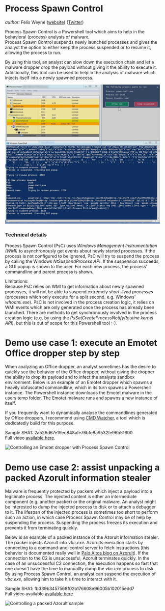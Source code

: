 # Process Spawn Control  

_author:_ Felix Weyne ([website](https://www.uperesia.com)) ([Twitter](https://twitter.com/felixw3000))  

Process Spawn Control is a Powershell tool which aims to help in the behavioral (process) analysis of malware.  
Process Spawn Control suspends newly launched processes and gives the analyst the option to either keep the process suspended or to resume it, allowing the process to run.

By using this tool, an analyst can slow down the execution chain and let a malware dropper drop the payload without giving it the ability to execute it. Additionally, this tool can be used to help in the analysis of malware which injects itself into a newly spawned process.  

![Process Spawn Control](media/process_spawn_control.jpg?raw=true)

### Technical details
Process Spawn Control (PsC) uses _Windows Management Instrumentation (WMI)_ to asynchronously get events about newly started processes. If the process is not configured 
to be ignored, PsC will try to suspend the process by calling the Windows _NtSuspendProcess API_. If the suspension succeeds, a GUI popup is shown to the user. For each
new process, the process' commandline and parent process is shown.  

Limitations:  
Because PsC relies on WMI to get information about newly spawned processes, it will not be able to suspend extremely _short-lived processes_ (processes which only execute for a split second, e.g. Windows' _whoami.exe_). PsC is not involved in the process creation logic, it relies on 
WMI events which are only generated once the process has already been launched. There are methods to get synchronously involved in the process creation logic (e.g. by using the _PsSetCreateProcessNotifyRoutine kernel API_), but this is out of scope for this Powershell tool :-).


# Demo use case 1: execute an Emotet Office dropper step by step

When analyzing an Office dropper, an analyst sometimes has the desire to quickly see the behavior of the Office dropper, without giving the dropper the ability to drop its payload
and to infect the analysts sandbox environment. Below is an example of an Emotet dropper which spawns a heavily obfuscated commandline, which in its turn spawns a Powershell instance.
The Powershell instance downloads the Emotet malware in the users temp folder. The Emotet malware runs and spawns a new instance of itself.  

If you frequently want to dynamically analyse the commandlines generated by Office droppers, I recommend using [CMD Watcher](http://www.kahusecurity.com/posts/cmd_watcher_and_maldocs.html), a tool which is dedicatedly build for this purpose.  

Sample SHA1: 2a526d67e19ec848afe76bfe8a9532fe96b51600     
Full video [available here](media/process_spawn_control_emotet.mp4?raw=true).  
 
![Controlling an Emotet dropper with Process Spawn Control](media/process_spawn_control_emotet.gif?raw=true)  

# Demo use case 2: assist unpacking a packed Azorult information stealer

Malware is frequently protected by packers which inject a payload into a legitimate process. The injected content is either an intermediate component (e.g. another packer) or the original malware.
An analyst might be interested to dump the injected process to disk or to attach a debugger to it. The lifespan of the injected process is sometimes too short to perform such an action, in which case Process Spawn Control may be of help by suspending the process. 
Suspending the process freezes its execution and prevents it from terminating quickly.  

Below is an example of a packed instance of the Azorult information stealer. The packer injects Azorult into _vbc.exe_. Azorults execution starts by connecting to a command-and-control server to fetch instructions (this behavior is documented really well in 
[Palo Altos blog on Azorult](https://researchcenter.paloaltonetworks.com/2018/11/unit42-new-wine-old-bottle-new-azorult-variant-found-findmyname-campaign-using-fallout-exploit-kit/)). If the connection to the C2 is unsuccessful, Azorult terminates quickly.
In the case of an unsuccessful C2 connection, the execution happens so fast that one doesn't have the time to manuallty dump the _vbc.exe_ process to disk. By using Process Spawn Control, an analyst can suspend the execution of _vbc.exe_, allowing him to take his time to interact with it.

Sample SHA1: fb339b3457568f02b176608e96005b102015edd7     
Full video available [available here](media/process_spawn_control_azorult.mp4?raw=true).  

![Controlling a packed Azorult sample](media/process_spawn_control_azorult.gif?raw=true)  
